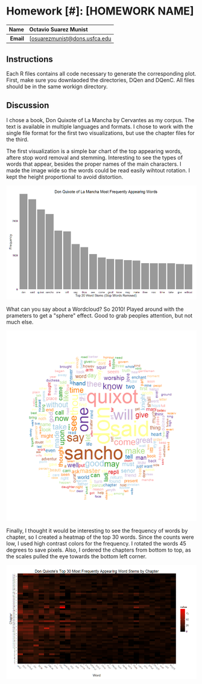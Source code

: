 Homework [#]: [HOMEWORK NAME]
==============================

| **Name**  | Octavio Suarez Munist  |
|----------:|:-------------|
| **Email** | [osuarezmunist@dons.usfca.edu |

## Instructions ##

Each R files contains all code necessary to generate the corresponding plot. First, make sure you downlaoded the directories, DQen and DQenC. All files should be in the same workign directory.

## Discussion ##

I chose a book, Don Quixote of La Mancha by Cervantes as my corpus. The text is available in multiple languages and formats. I chose to work with the single file format for the first two visualizations, but use the chapter files for the third.

The first visualization is a simple bar chart of the top appearing words, aftere stop word removal and stemming. Interesting to see the types of words that appear, besides the proper names of the main characters. I made the image wide so the words could be read easily wihtout rotation. I kept the height proportional to avoid distortion.

![IMAGE](Viz1ScatterPlot.png)

What can you say about a Wordcloud? So 2010! Played around with the prameters to get a "sphere" effect. 
Good to grab peoples attention, but not much else.

![IMAGE](Viz2Wordcloud.png)

Finally, I thought it would be interesting to see the frequency of words by chapter, so I created a heatmap of the top 30 words. Since the counts were low, I used high contrast colors for the frequency. I rotated the words 45 degrees to save pixels. Also, I ordered the chapters from bottom to top, as the scales pulled the eye towards the bottom left corner.

![IMAGE](Viz3heatMap.png)
